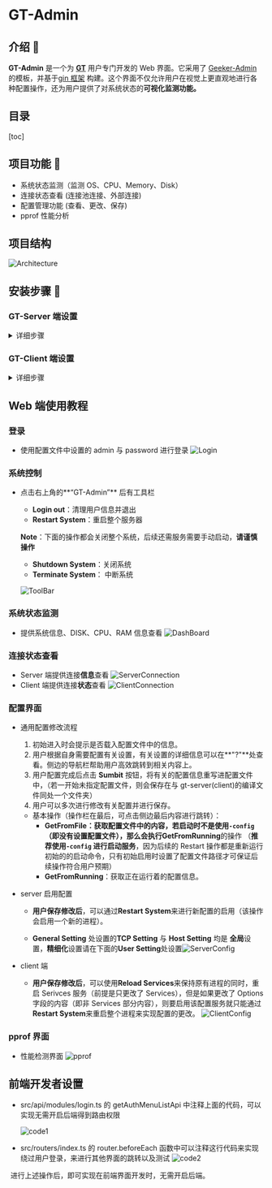 # GT-Admin

## 介绍 📖

**GT-Admin** 是一个为 **[GT](https://github.com/ao-space/gt)** 用户专门开发的 Web 界面。它采用了 [Geeker-Admin](https://github.com/HalseySpicy/Geeker-Admin) 的模板，并基于[gin 框架](https://github.com/gin-gonic/gin) 构建。这个界面不仅允许用户在视觉上更直观地进行各种配置操作，还为用户提供了对系统状态的**可视化监测功能。**

## 目录

[toc]

## 项目功能 🔨

- 系统状态监测（监测 OS、CPU、Memory、Disk）
- 连接状态查看 (连接池连接、外部连接)
- 配置管理功能 (查看、更改、保存)
- pprof 性能分析

## 项目结构

![Architecture](/src/assets/images/Architecture.png)

## 安装步骤 📔

### GT-Server 端设置

<details>
    <summary>详细步骤</summary>

1.  获取项目
    ```shell
    git clone https://github.com/huwf5/gt.git
    ```
2.  编译后端项目
    ```shell
    cd gt
    git checkout -b first origin/first   ## 暂时需要
    make release_server # 编译好的文件在release文件夹下
    ```
3.  编译前端项目
    ```shell
    cd web/front
    npm install
    ```
4.  编写 web 配置文件（**Web Setting** 请**详细**配置，其他配置后续可以在 web 中配置,建议**保存**在**release**文件夹中）
    <details>
    <summary>server.yaml</summary>

        ```yaml
        #server.yaml
        options:
        # General Setting (MUST!) :To start the gt-server
        # You can change it later on web page
            addr: 8080

        # Web Setting(Optional)
            # Whether to start the Web Server
            web: true
            #Set Web Addr
            webAddr: localhost
            webPort: 7000
            # Use to sign the jwt token(Validity Period: 6 hour)
            signingKey: signature
            # Use to login in the web page
            admin: server
            password: admin
            # Start the pprof services
            # need 'web' prop set to be true first
            pprof: true #(optional)
        ```

    </details>

5.  启动服务
    - 启动后端服务(切换至**release**文件夹)
      ```shell
      # Note you need to change the [] into your real location
      ./linux-amd64-server -config [path/to/server.yaml]   # start gt-server
      ./linux-amd64-client -config [path/to/client.yaml]   # start gt-client
      ```
    - 启动前端服务
      - a. 更改 proxy 设置（先检查下述文件，更改**PROXY**设置为对应的 web 后端 url，与 yaml 配置文件中保持一致，此处为 7000）
        ```ts
        //.env.development
        VITE_PROXY = [["/api", "http://localhost:7000"]];
        ```
      - b. 启动 web 服务
        ```shell
        npm run dev
        ```

</details>

### GT-Client 端设置

<details>
    <summary>详细步骤</summary>

1. 获取项目
   ```shell
   git clone https://github.com/huwf5/gt.git
   ```
2. 编译后端项目
   ```shell
   cd gt
   git checkout -b first origin/first   ## 暂时需要
   make release_client # 编译好的文件在release文件夹下
   ```
3. 编译前端项目
   ```shell
   cd web/front
   npm install
   ```
4. 编写 web 配置文件（**Web Setting** 请**详细**配置，其他配置后续可以在 web 中配置,建议**保存**在**release**文件夹中）
   <details>
   <summary>client.yaml</summary>

   ```yaml
   #client.yaml
   options:
     # General Setting (MUST!) :To start the gt-client
     # You can change it later on web page
     id: id1
     remote: tcp://localhost:8080

     # Web Setting (Optional)
     # Whether to start the Web Server
     web: true
     # Set Web Addr
     webAddr: localhost
     webPort: 8000
     # Use to sign the jwt token(Validity Period: 6 hour)
     signingKey: signature
     # Use to login in the web page
     admin: client
     password: admin
     # Start the pprof services
     # need 'web' prop set to be true first
     pprof: true #(optional)
   ```

   </details>

5. 启动服务
   - 启动后端服务(切换至**release**文件夹)
     ```shell
     # Note you need to change the [] into your real location
     ./linux-amd64-client -config [path/to/client.yaml]   # start gt-client
     ```
   - 启动前端服务
     - a. 更改 proxy 设置（先检查下述文件，更改**PROXY**设置为对应的 web 后端 url，与 yaml 配置文件中保持一致,此处为 8000）
       ```ts
       //.env.development
       VITE_PROXY = [["/api", "http://localhost:8000"]];
       ```
     - b. 启动 web 服务
       ```shell
       npm run dev
       ```

</details>

## Web 端使用教程

### 登录

- 使用配置文件中设置的 admin 与 password 进行登录
  ![Login](/src/assets/images/Login.png)

### 系统控制

- 点击右上角的**“GT-Admin”** 后有工具栏

  - **Login out**：清理用户信息并退出
  - **Restart System**：重启整个服务器

  **Note**：下面的操作都会关闭整个系统，后续还需服务需要手动启动，**请谨慎操作**

  - **Shutdown System**：关闭系统
  - **Terminate System**： 中断系统

  ![ToolBar](/src/assets/images/ToolBar.png)

### 系统状态监测

- 提供系统信息、DISK、CPU、RAM 信息查看
  ![DashBoard](/src/assets/images/DashBoard.png)

### 连接状态查看

- Server 端提供连接**信息**查看
  ![ServerConnection](/src/assets/images/ServerConnection.png)
- Client 端提供连接**状态**查看
  ![ClientConnection](/src/assets/images/ClientConnection.png)

### 配置界面

- 通用配置修改流程

  1. 初始进入时会提示是否载入配置文件中的信息。
  2. 用户根据自身需要配置有关设置，有关设置的详细信息可以在**"?"**处查看。侧边的导航栏帮助用户高效跳转到相关内容上。
  3. 用户配置完成后点击 **Sumbit** 按钮，将有关的配置信息重写进配置文件中，（若一开始未指定配置文件，则会保存在与 gt-server(client)的编译文件同处一个文件夹）
  4. 用户可以多次进行修改有关配置并进行保存。

  - 基本操作（操作栏在最后，可点击侧边最后内容进行跳转）：
    - **GetFromFile：**获取配置文件中的内容，若启动时不是使用`-config` （即没有设置配置文件），那么会执行**GetFromRunning**的操作 （**推荐使用`-config` 进行启动服务**，因为后续的 Restart 操作都是重新运行初始的的启动命令，只有初始启用时设置了配置文件路径才可保证后续操作符合用户预期）
    - **GetFromRunning**：获取正在运行着的配置信息。

- server 启用配置

  - **用户保存修改后**，可以通过**Restart System**来进行新配置的启用（该操作会启用一个新的进程）。

  - **General Setting** 处设置的**TCP Setting** 与 **Host Setting** 均是 **全局**设置，**精细化**设置请在下面的**User Setting**处设置![ServerConfig](/src/assets/images/ServerConfig.png)

- client 端

  - **用户保存修改后**，可以使用**Reload Services**来保持原有进程的同时，重启 Serivces 服务（前提是只更改了 Services），但是如果更改了 Options 字段的内容（即非 Services 部分内容），则要启用该配置服务就只能通过**Restart System**来重启整个进程来实现配置的更改。
    ![ClientConfig](/src/assets/images/ClientConfig.png)

### pprof 界面

- 性能检测界面
  ![pprof](/src/assets/images/pprof.png)

## 前端开发者设置

- src/api/modules/login.ts 的 getAuthMenuListApi 中注释上面的代码，可以实现无需开启后端得到路由权限

  ![code1](/src/assets/images/code1.png)

- src/routers/index.ts 的 router.beforeEach 函数中可以注释这行代码来实现绕过用户登录，来进行其他界面的跳转以及测试
  ![code2](/src/assets/images/code2.png)

​ 进行上述操作后，即可实现在前端界面开发时，无需开启后端。
